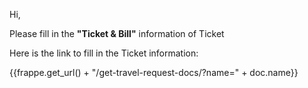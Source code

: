 <p>Hi,<br></p>

<p>Please fill in the <b>"Ticket & Bill"</b> information of Ticket<br></p>

<p>Here is the link to fill in the Ticket information:<br></p>

<p>{{frappe.get_url() + "/get-travel-request-docs/?name=" + doc.name}}</p>
